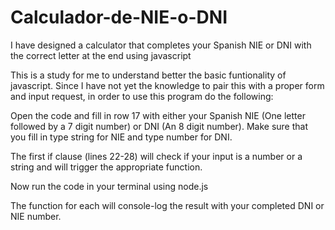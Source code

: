 # Calculador-de-NIE-o-DNI
I have designed a calculator that completes your Spanish NIE or DNI with the correct letter at the end using javascript

This is a study for me to understand better the basic funtionality of javascript. 
Since I have not yet the knowledge to pair this with a proper form and input request, in order to use this program do the following:

Open the code and fill in row 17 with either your Spanish NIE (One letter followed by a 7 digit number) or DNI (An 8 digit number). 
Make sure that you fill in type string for NIE and type number for DNI.

The first if clause (lines 22-28) will check if your input is a number or a string and will trigger the appropriate function.

Now run the code in your terminal using node.js

The function for each will console-log the result with your completed DNI or NIE number.
